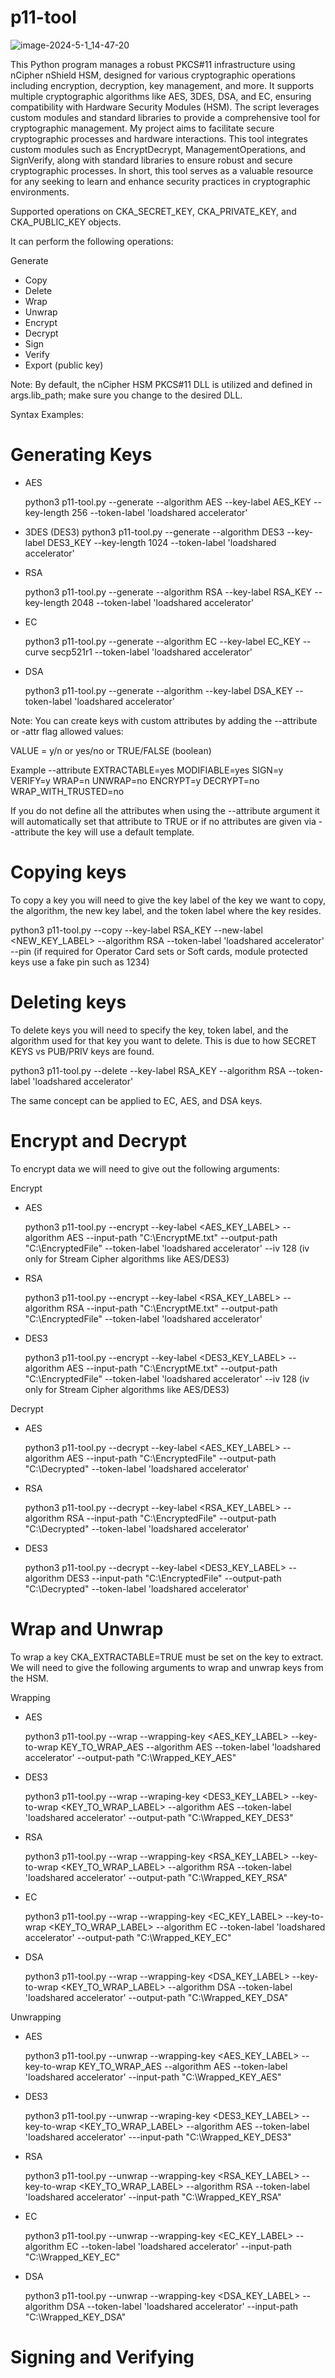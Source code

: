 # p11-tool

![image-2024-5-1_14-47-20](https://github.com/krypt0k1/CryptographyProjects/assets/111711434/2198e943-fa86-4d6c-a7ec-2b704f5b38e9)

This Python program manages a robust PKCS#11 infrastructure using nCipher nShield HSM, designed for various cryptographic operations including encryption, decryption, key management, and more. It supports multiple cryptographic algorithms like AES, 3DES, DSA, and EC, ensuring compatibility with Hardware Security Modules (HSM). The script leverages custom modules and standard libraries to provide a comprehensive tool for cryptographic management. My project aims to facilitate secure cryptographic processes and hardware interactions. This tool integrates custom modules such as EncryptDecrypt, ManagementOperations, and SignVerify, along with standard libraries to ensure robust and secure cryptographic processes. In short, this tool serves as a valuable resource for any seeking to learn and enhance security practices in cryptographic environments.

Supported operations on CKA_SECRET_KEY, CKA_PRIVATE_KEY, and CKA_PUBLIC_KEY objects. 

It can perform the following operations:

Generate
- Copy
- Delete
- Wrap
- Unwrap
- Encrypt
- Decrypt
- Sign 
- Verify
- Export (public key)

Note: 
By default, the nCipher HSM PKCS#11 DLL is utilized and defined in args.lib_path; make sure you change to the desired DLL. 

Syntax Examples:

# Generating Keys

- AES
   
  python3 p11-tool.py --generate --algorithm AES --key-label AES_KEY --key-length 256 --token-label 'loadshared accelerator'

- 3DES (DES3)
  python3 p11-tool.py --generate --algorithm DES3 --key-label DES3_KEY --key-length 1024 --token-label 'loadshared accelerator'
  
- RSA
   
  python3 p11-tool.py --generate --algorithm RSA --key-label RSA_KEY --key-length 2048 --token-label 'loadshared accelerator'

- EC
   
  python3 p11-tool.py --generate --algorithm EC --key-label EC_KEY --curve secp521r1 --token-label 'loadshared accelerator'

- DSA
  
  python3 p11-tool.py --generate --algorithm  --key-label DSA_KEY --token-label 'loadshared accelerator'

Note: 
You can create keys with custom attributes by adding the --attribute or -attr flag allowed values:

VALUE = y/n or yes/no or TRUE/FALSE (boolean)

Example --attribute EXTRACTABLE=yes MODIFIABLE=yes SIGN=y VERIFY=y WRAP=n UNWRAP=no ENCRYPT=y DECRYPT=no WRAP_WITH_TRUSTED=no

If you do not define all the attributes when using the --attribute argument it will automatically set that attribute to TRUE or if no attributes are given via --attribute the key will use a default template. 

# Copying keys

To copy a key you will need to give the key label of the key we want to copy, the algorithm, the new key label, and the token label where the key resides. 

python3 p11-tool.py --copy --key-label RSA_KEY  --new-label <NEW_KEY_LABEL> --algorithm RSA --token-label 'loadshared accelerator' --pin (if required for Operator Card sets or Soft cards, module protected keys use a fake pin such as 1234)


# Deleting keys

To delete keys you will need to specify the key, token label, and the algorithm used for that key you want to delete. This is due to how SECRET KEYS vs PUB/PRIV keys are found. 

python3 p11-tool.py --delete --key-label RSA_KEY --algorithm RSA --token-label 'loadshared accelerator' 

The same concept can be applied to EC, AES, and DSA keys. 


# Encrypt and Decrypt

To encrypt data we will need to give out the following arguments:

Encrypt 
- AES
  
  python3 p11-tool.py --encrypt --key-label <AES_KEY_LABEL> --algorithm AES --input-path "C:\EncryptME.txt" --output-path "C:\EncryptedFile" --token-label 'loadshared accelerator' --iv 128 (iv only for Stream Cipher algorithms like AES/DES3)

- RSA
  
  python3 p11-tool.py --encrypt --key-label <RSA_KEY_LABEL> --algorithm RSA --input-path "C:\EncryptME.txt" --output-path "C:\EncryptedFile" --token-label 'loadshared accelerator'

- DES3
  
  python3 p11-tool.py --encrypt --key-label <DES3_KEY_LABEL>  --algorithm AES --input-path "C:\EncryptME.txt" --output-path "C:\EncryptedFile" --token-label 'loadshared accelerator' --iv 128 (iv only for Stream Cipher algorithms like AES/DES3)

Decrypt 

- AES
  
  python3 p11-tool.py --decrypt --key-label <AES_KEY_LABEL>  --algorithm AES  --input-path  "C:\EncryptedFile" --output-path "C:\Decrypted" --token-label 'loadshared accelerator'  

- RSA
  
  python3 p11-tool.py --decrypt --key-label <RSA_KEY_LABEL> --algorithm RSA --input-path  "C:\EncryptedFile" --output-path "C:\Decrypted" --token-label 'loadshared accelerator'

- DES3
  
  python3 p11-tool.py --decrypt --key-label <DES3_KEY_LABEL>  --algorithm DES3 --input-path  "C:\EncryptedFile" --output-path "C:\Decrypted" --token-label 'loadshared accelerator'

  
# Wrap and Unwrap 
 To wrap a key CKA_EXTRACTABLE=TRUE must be set on the key to extract. We will need to give the following arguments to wrap and unwrap keys from the HSM. 

Wrapping 
- AES
   
   python3 p11-tool.py --wrap --wrapping-key <AES_KEY_LABEL> --key-to-wrap KEY_TO_WRAP_AES --algorithm AES --token-label 'loadshared accelerator' --output-path "C:\Wrapped_KEY_AES"

- DES3

  python3 p11-tool.py --wrap --wraping-key <DES3_KEY_LABEL> --key-to-wrap <KEY_TO_WRAP_LABEL> --algorithm AES --token-label 'loadshared accelerator' --output-path "C:\Wrapped_KEY_DES3"
- RSA
  
  python3 p11-tool.py --wrap --wrapping-key <RSA_KEY_LABEL> --key-to-wrap <KEY_TO_WRAP_LABEL> --algorithm RSA --token-label 'loadshared accelerator' --output-path "C:\Wrapped_KEY_RSA"

- EC
  
  python3 p11-tool.py --wrap --wrapping-key <EC_KEY_LABEL> --key-to-wrap <KEY_TO_WRAP_LABEL> --algorithm EC --token-label 'loadshared accelerator' --output-path "C:\Wrapped_KEY_EC"

- DSA

  python3 p11-tool.py --wrap --wrapping-key <DSA_KEY_LABEL> --key-to-wrap <KEY_TO_WRAP_LABEL> --algorithm DSA --token-label 'loadshared accelerator' --output-path "C:\Wrapped_KEY_DSA"

Unwrapping
- AES
   
   python3 p11-tool.py --unwrap --wrapping-key <AES_KEY_LABEL> --key-to-wrap KEY_TO_WRAP_AES --algorithm AES --token-label 'loadshared accelerator' --input-path "C:\Wrapped_KEY_AES"

- DES3

  python3 p11-tool.py --unwrap --wraping-key <DES3_KEY_LABEL> --key-to-wrap <KEY_TO_WRAP_LABEL> --algorithm AES --token-label 'loadshared accelerator' ---input-path "C:\Wrapped_KEY_DES3"
- RSA
  
  python3 p11-tool.py --unwrap --wrapping-key <RSA_KEY_LABEL> --key-to-wrap <KEY_TO_WRAP_LABEL> --algorithm RSA --token-label 'loadshared accelerator' --input-path "C:\Wrapped_KEY_RSA"

- EC
  
  python3 p11-tool.py --unwrap --wrapping-key <EC_KEY_LABEL> --algorithm EC --token-label 'loadshared accelerator' --input-path "C:\Wrapped_KEY_EC"

- DSA

  python3 p11-tool.py --unwrap --wrapping-key <DSA_KEY_LABEL> --algorithm DSA --token-label 'loadshared accelerator' --input-path "C:\Wrapped_KEY_DSA"



# Signing and Verifying 



   
